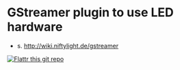 GStreamer plugin to use LED hardware
====================================

* s. http://wiki.niftylight.de/gstreamer


[![Flattr this git repo](http://api.flattr.com/button/flattr-badge-large.png)](https://flattr.com/submit/auto?user_id=niftylight&url=http://github.com/niftylight&title=niftyled&description=Plugin%20based%20free%20%26%20open%20framework%20to%20setup%2C%20combine%20and%20control%20various%20LED%20hardware&tags=github,programming,api,led,foss,hardware&category=software)
